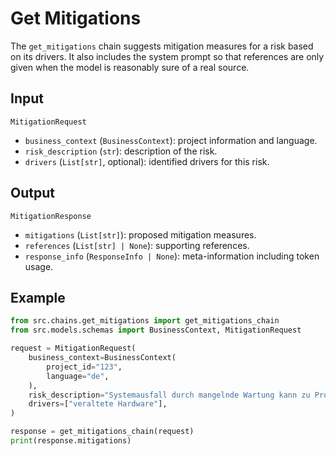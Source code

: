 # Get Mitigations

The `get_mitigations` chain suggests mitigation measures for a risk based on its drivers.
It also includes the system prompt so that references are only given when the model
is reasonably sure of a real source.

## Input

`MitigationRequest`
- `business_context` (`BusinessContext`): project information and language.
- `risk_description` (`str`): description of the risk.
- `drivers` (`List[str]`, optional): identified drivers for this risk.

## Output

`MitigationResponse`
- `mitigations` (`List[str]`): proposed mitigation measures.
- `references` (`List[str] | None`): supporting references.
- `response_info` (`ResponseInfo | None`): meta-information including token usage.

## Example

```python
from src.chains.get_mitigations import get_mitigations_chain
from src.models.schemas import BusinessContext, MitigationRequest

request = MitigationRequest(
    business_context=BusinessContext(
        project_id="123",
        language="de",
    ),
    risk_description="Systemausfall durch mangelnde Wartung kann zu Produktionsstopps führen.",
    drivers=["veraltete Hardware"],
)

response = get_mitigations_chain(request)
print(response.mitigations)
```
